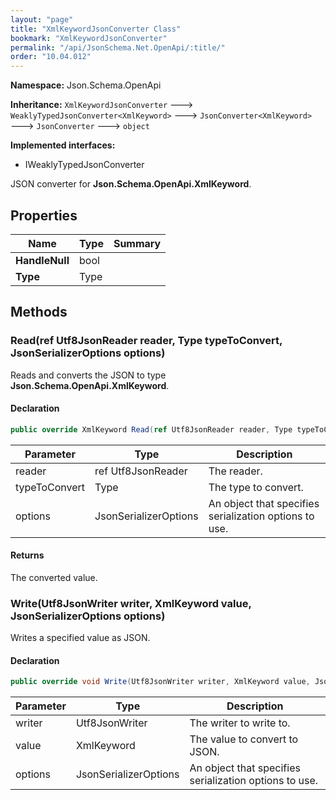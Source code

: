 ```yaml
---
layout: "page"
title: "XmlKeywordJsonConverter Class"
bookmark: "XmlKeywordJsonConverter"
permalink: "/api/JsonSchema.Net.OpenApi/:title/"
order: "10.04.012"
---
```

**Namespace:** Json.Schema.OpenApi

**Inheritance:**
`XmlKeywordJsonConverter`
 🡒 
`WeaklyTypedJsonConverter<XmlKeyword>`
 🡒 
`JsonConverter<XmlKeyword>`
 🡒 
`JsonConverter`
 🡒 
`object`

**Implemented interfaces:**

- IWeaklyTypedJsonConverter

JSON converter for **Json.Schema.OpenApi.XmlKeyword**.

## Properties

| Name | Type | Summary |
|---|---|---|
| **HandleNull** | bool |  |
| **Type** | Type |  |

## Methods

### Read(ref Utf8JsonReader reader, Type typeToConvert, JsonSerializerOptions options)

Reads and converts the JSON to type **Json.Schema.OpenApi.XmlKeyword**.

#### Declaration

```c#
public override XmlKeyword Read(ref Utf8JsonReader reader, Type typeToConvert, JsonSerializerOptions options)
```

| Parameter | Type | Description |
|---|---|---|
| reader | ref Utf8JsonReader | The reader. |
| typeToConvert | Type | The type to convert. |
| options | JsonSerializerOptions | An object that specifies serialization options to use. |


#### Returns

The converted value.

### Write(Utf8JsonWriter writer, XmlKeyword value, JsonSerializerOptions options)

Writes a specified value as JSON.

#### Declaration

```c#
public override void Write(Utf8JsonWriter writer, XmlKeyword value, JsonSerializerOptions options)
```

| Parameter | Type | Description |
|---|---|---|
| writer | Utf8JsonWriter | The writer to write to. |
| value | XmlKeyword | The value to convert to JSON. |
| options | JsonSerializerOptions | An object that specifies serialization options to use. |


